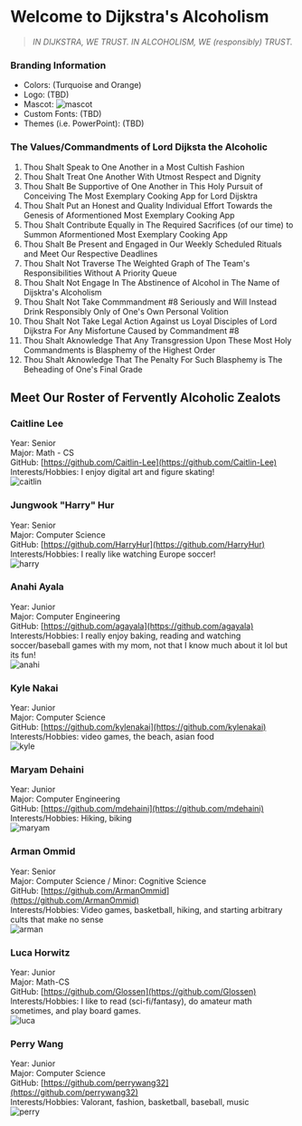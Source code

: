 # Welcome to Dijkstra's Alcoholism
> *IN DIJKSTRA, WE TRUST. IN ALCOHOLISM, WE (responsibly) TRUST.*

### Branding Information
- Colors: (Turquoise and Orange)
- Logo: (TBD)
- Mascot: ![mascot](/admin/misc/team-images/mascot.png)
- Custom Fonts: (TBD)
- Themes (i.e. PowerPoint): (TBD) 

### The Values/Commandments of Lord Dijksta the Alcoholic
1. Thou Shalt Speak to One Another in a Most Cultish Fashion
2. Thou Shalt Treat One Another With Utmost Respect and Dignity
3. Thou Shalt Be Supportive of One Another in This Holy Pursuit of Conceiving The Most Exemplary Cooking App for Lord Dijsktra
4. Thou Shalt Put an Honest and Quality Individual Effort Towards the Genesis of Aformentioned Most Exemplary Cooking App
5. Thou Shalt Contribute Equally in The Required Sacrifices (of our time) to Summon Aformentioned Most Exemplary Cooking App
6. Thou Shalt Be Present and Engaged in Our Weekly Scheduled Rituals and Meet Our Respective Deadlines
7. Thou Shalt Not Traverse The Weighted Graph of The Team's Responsibilities Without A Priority Queue
8. Thou Shalt Not Engage In The Abstinence of Alcohol in The Name of Dijsktra's Alcoholism
9. Thou Shalt Not Take Commmandment #8 Seriously and Will Instead Drink Responsibly Only of One's Own Personal Volition
10. Thou Shalt Not Take Legal Action Against us Loyal Disciples of Lord Dijkstra For Any Misfortune Caused by Commandment #8
11. Thou Shalt Aknowledge That Any Transgression Upon These Most Holy Commandments is Blasphemy of the Highest Order
12. Thou Shalt Aknowledge That The Penalty For Such Blasphemy is The Beheading of One's Final Grade

## Meet Our Roster of Fervently Alcoholic Zealots

### Caitline Lee
Year: Senior \
Major: Math - CS \
GitHub: [https://github.com/Caitlin-Lee](https://github.com/Caitlin-Lee) \
Interests/Hobbies: I enjoy digital art and figure skating! \
![caitlin](/admin/misc/team-images/caitlin.jpg)

### Jungwook "Harry" Hur
Year: Senior \
Major: Computer Science \
GitHub: [https://github.com/HarryHur](https://github.com/HarryHur) \
Interests/Hobbies: I really like watching Europe soccer! \
![harry](/admin/misc/team-images/harry.jpeg)

### Anahi Ayala
Year: Junior \
Major: Computer Engineering \
GitHub: [https://github.com/agayala](https://github.com/agayala) \
Interests/Hobbies: I really enjoy baking, reading and watching soccer/baseball games with my mom, not that I know much about it lol but its fun! \
![anahi](/admin/misc/team-images/anahi.jpg)

### Kyle Nakai
Year: Junior \
Major: Computer Science \
GitHub: [https://github.com/kylenakai](https://github.com/kylenakai) \
Interests/Hobbies: video games, the beach, asian food \
![kyle](/admin/misc/team-images/kyle.JPG)

### Maryam Dehaini
Year: Junior \
Major: Computer Engineering \
GitHub: [https://github.com/mdehaini](https://github.com/mdehaini) \
Interests/Hobbies: Hiking, biking \
![maryam](/admin/misc/team-images/maryam.jpg)

### Arman Ommid
Year: Senior \
Major: Computer Science / Minor: Cognitive Science \
GitHub: [https://github.com/ArmanOmmid](https://github.com/ArmanOmmid) \
Interests/Hobbies: Video games, basketball, hiking, and starting arbitrary cults that make no sense \
![arman](/admin/misc/team-images/arman.png)

### Luca Horwitz
Year: Junior \
Major: Math-CS \
GitHub: [https://github.com/Glossen](https://github.com/Glossen) \
Interests/Hobbies: I like to read (sci-fi/fantasy), do amateur math sometimes, and play board games. \
![luca](/admin/misc/team-images/luca.jpg)

### Perry Wang
Year: Junior \
Major: Computer Science \
GitHub: [https://github.com/perrywang32](https://github.com/perrywang32) \
Interests/Hobbies: Valorant, fashion, basketball, baseball, music  \
![perry](...)
